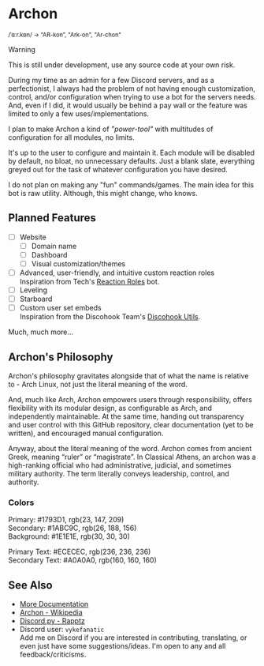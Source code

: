 <!---
The MIT License (MIT)

Copyright (c) 2025 Ethan Kenneth Davies

Permission is hereby granted, free of charge, to any person obtaining a
copy of this software and associated documentation files (the "Software"),
to deal in the Software without restriction, including without limitation
the rights to use, copy, modify, merge, publish, distribute, sublicense,
and/or sell copies of the Software, and to permit persons to whom the
Software is furnished to do so, subject to the following conditions:

The above copyright notice and this permission notice shall be included in
all copies or substantial portions of the Software.

THE SOFTWARE IS PROVIDED "AS IS", WITHOUT WARRANTY OF ANY KIND, EXPRESS
OR IMPLIED, INCLUDING BUT NOT LIMITED TO THE WARRANTIES OF MERCHANTABILITY,
FITNESS FOR A PARTICULAR PURPOSE AND NONINFRINGEMENT. IN NO EVENT SHALL THE
AUTHORS OR COPYRIGHT HOLDERS BE LIABLE FOR ANY CLAIM, DAMAGES OR OTHER
LIABILITY, WHETHER IN AN ACTION OF CONTRACT, TORT OR OTHERWISE, ARISING
FROM, OUT OF OR IN CONNECTION WITH THE SOFTWARE OR THE USE OR OTHER
DEALINGS IN THE SOFTWARE.
--->
# Archon
<sup>/ˈɑːr.kɒn/ -> “AR-kon”, "Ark-on", "Ar-chon"</sup>
> [!WARNING]
> This is still under development, use any source code at your own risk.

During my time as an admin for a few Discord servers, and as a perfectionist, I always had the problem of not having enough customization, control, and/or configuration when trying to use a bot for the servers needs. And, even if I did, it would usually be behind a pay wall or the feature was limited to only a few uses/implementations.

I plan to make Archon a kind of *"power-tool"* with multitudes of configuration for all modules, no limits.

It's up to the user to configure and maintain it. Each module will be disabled by default, no bloat, no unnecessary defaults. Just a blank slate, everything greyed out for the task of whatever configuration you have desired.

I do not plan on making any "fun" commands/games. The main idea for this bot is raw utility. Although, this might change, who knows.

## Planned Features
- [ ] Website
  - [ ] Domain name
  - [ ] Dashboard
  - [ ] Visual customization/themes
- [ ] Advanced, user-friendly, and intuitive custom reaction roles</br>
  Inspiration from Tech's [Reaction Roles](https://reactionroles.mtdv.me/) bot.
- [ ] Leveling
- [ ] Starboard
- [ ] Custom user set embeds</br>
Inspiration from the Discohook Team's [Discohook Utils](https://discohook.app).

Much, much more...
## Archon's Philosophy
Archon's philosophy gravitates alongside that of what the name is relative to - Arch Linux, not just the literal meaning of the word.

And, much like Arch, Archon empowers users through responsibility, offers flexibility with its modular design, as configurable as Arch, and independently maintainable. At the same time, handing out transparency and user control with this GitHub repository, clear documentation (yet to be written), and encouraged manual configuration.

Anyway, about the literal meaning of the word. Archon comes from ancient Greek, meaning “ruler” or “magistrate”. In Classical Athens, an archon was a high-ranking official who had administrative, judicial, and sometimes military authority. The term literally conveys leadership, control, and authority.

### Colors
Primary: #1793D1, rgb(23, 147, 209)<br/>
Secondary: #1ABC9C, rgb(26, 188, 156)<br/>
Background: #1E1E1E, rgb(30, 30, 30)<br/>

Primary Text: #ECECEC, rgb(236, 236, 236)<br/>
Secondary Text: #A0A0A0, rgb(160, 160, 160)<br/>

## See Also
- [More Documentation](./bot_code/README.md)
- [Archon - Wikipedia](https://en.wikipedia.org/wiki/Archon)
- [Discord.py - Rapptz](https://github.com/Rapptz/discord.py)
- Discord user: `vykefanatic`</br>
    Add me on Discord if you are interested in contributing, translating, or even just have some suggestions/ideas. I'm open to any and all feedback/criticisms.